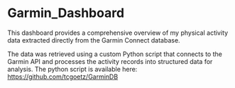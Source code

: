 # Garmin_Dashboard
This dashboard provides a comprehensive overview of my physical activity data extracted directly from the Garmin Connect database. 

The data was retrieved using a custom Python script that connects to the Garmin API and processes the activity records into structured data for analysis. 
The python script is available here: https://github.com/tcgoetz/GarminDB
